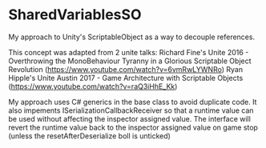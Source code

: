 # SharedVariablesSO
My approach to Unity's ScriptableObject as a way to decouple references.

This concept was adapted from 2 unite talks:
Richard Fine's Unite 2016 - Overthrowing the MonoBehaviour Tyranny in a Glorious Scriptable Object Revolution
(https://www.youtube.com/watch?v=6vmRwLYWNRo)
Ryan Hipple's Unite Austin 2017 - Game Architecture with Scriptable Objects 
(https://www.youtube.com/watch?v=raQ3iHhE_Kk)

My approach uses C# generics in the base class to avoid duplicate code. It also impements ISerializationCallbackReceiver so that a runtime value can be used without affecting the inspector assigned value. The interface will revert the runtime value back to the inspector assigned value on game stop (unless the resetAfterDeserialize boll is unticked)
